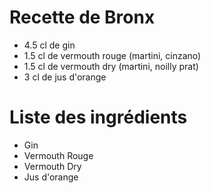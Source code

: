 # Recette de Bronx

* 4.5 cl de gin
* 1.5 cl de vermouth rouge (martini, cinzano)
* 1.5 cl de vermouth dry (martini, noilly prat)
* 3 cl de jus d'orange

# Liste des ingrédients

* Gin
* Vermouth Rouge
* Vermouth Dry
* Jus d'orange


